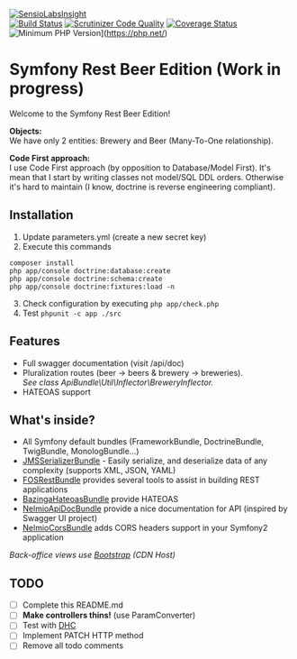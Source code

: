 [![SensioLabsInsight](https://insight.sensiolabs.com/projects/665c060e-aa8a-458a-b74c-44c5725c7155/big.png)](https://insight.sensiolabs.com/projects/665c060e-aa8a-458a-b74c-44c5725c7155)  
[![Build Status](https://travis-ci.org/maxpou/symfony-rest-beer-edition.svg?branch=master)](https://travis-ci.org/maxpou/symfony-rest-beer-edition) [![Scrutinizer Code Quality](https://scrutinizer-ci.com/g/maxpou/symfony-rest-beer-edition/badges/quality-score.png?b=master)](https://scrutinizer-ci.com/g/maxpou/symfony-rest-beer-edition/?branch=master) [![Coverage Status](https://coveralls.io/repos/github/maxpou/symfony-rest-beer-edition/badge.svg?branch=master)](https://coveralls.io/github/maxpou/symfony-rest-beer-edition?branch=master) ![Minimum PHP Version](https://img.shields.io/badge/php-%3E%3D%205.6-8892BF.svg?style=flat-square)](https://php.net/)

Symfony Rest Beer Edition (Work in progress)
============================================

Welcome to the Symfony Rest Beer Edition!  


**Objects:**  
We have only 2 entities: Brewery and Beer (Many-To-One relationship).

**Code First approach:**  
I use Code First approach (by opposition to Database/Model First). It's mean that I start by writing classes not model/SQL DDL orders. Otherwise it's hard to maintain (I know, doctrine is reverse engineering compliant).


## Installation

1. Update parameters.yml (create a new secret key)
2. Execute this commands
```
composer install
php app/console doctrine:database:create  
php app/console doctrine:schema:create  
php app/console doctrine:fixtures:load -n
```
3. Check configuration by executing `php app/check.php`
4. Test `phpunit -c app ./src`

## Features

* Full swagger documentation (visit /api/doc)
* Pluralization routes (beer -> beers & brewery -> breweries).  
*See class ApiBundle\Util\Inflector\BreweryInflector.*
* HATEOAS support


## What's inside?

* All Symfony default bundles (FrameworkBundle, DoctrineBundle, TwigBundle, MonologBundle...)
* [JMSSerializerBundle](https://github.com/schmittjoh/JMSSerializerBundle) - Easily serialize, and deserialize data of any complexity (supports XML, JSON, YAML)
* [FOSRestBundle](https://github.com/FriendsOfSymfony/FOSRestBundle) provides several tools to assist in building REST applications
* [BazingaHateoasBundle](https://github.com/willdurand/BazingaHateoasBundle) provide HATEOAS
* [NelmioApiDocBundle](https://github.com/nelmio/NelmioApiDocBundle) provide a nice documentation for API (inspired by Swagger UI project)
* [NelmioCorsBundle](https://github.com/nelmio/NelmioCorsBundle) adds CORS headers support in your Symfony2 application

*Back-office views use [Bootstrap](http://getbootstrap.com) (CDN Host)*

## TODO

- [ ] Complete this README.md
- [ ] **Make controllers thins!** (use ParamConverter)
- [ ] Test with [DHC](https://dhc.restlet.com/)  
- [ ] Implement PATCH HTTP method
- [ ] Remove all todo comments
